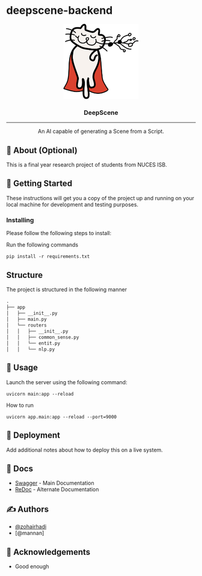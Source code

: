 # deepscene-backend

<p align="center">
  <a href="" rel="noopener">
 <img width=200px height=200px src="./app/resources/Logo.png" alt="Project logo"></a>
</p>

<h3 align="center">DeepScene</h3>

---

<p align="center"> An AI capable of generating a Scene from a Script.
    <br> 
</p>

## 🧐 About (Optional)
This is a final year research project of students from NUCES ISB.

## 🏁 Getting Started
These instructions will get you a copy of the project up and running on your local machine for development and testing purposes.

### Installing
Please follow the following steps to install:

Run the following commands
```
pip install -r requirements.txt
```

## Structure
The project is structured in the following manner
```
.
├── app
│   ├── __init__.py
│   ├── main.py
│   └── routers
│   │   ├── __init__.py
│   │   ├── common_sense.py
│   │   └── entit.py
│   │   └── nlp.py
```

## 🎈 Usage
Launch the server using the following command:
```
uvicorn main:app --reload
```
How to run
    
    uvicorn app.main:app --reload --port=9000

## 🚀 Deployment
Add additional notes about how to deploy this on a live system.

## 📝 Docs
- [Swagger](/doc) - Main Documentation
- [ReDoc](/redoc) - Alternate Documentation

## ✍️ Authors
- [@zohairhadi](https://github.com/zohairhadi)
- [@mannan]

## 🎉 Acknowledgements
- Good enough